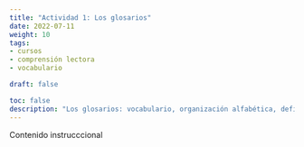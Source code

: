 ```yaml
---
title: "Actividad 1: Los glosarios"
date: 2022-07-11
weight: 10
tags: 
- cursos
- comprensión lectora
- vocabulario

draft: false

toc: false
description: "Los glosarios: vocabulario, organización alfabética, definiciones y sinónimos".
---
```



Contenido instrucccional
